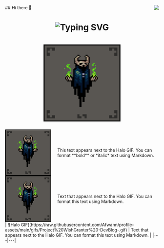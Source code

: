 <img align="right" src="https://visitor-badge.laobi.icu/badge?page_id=Afwann.Afwann" />
## Hi there 👋
<h1 align="center">
    <img src="https://readme-typing-svg.herokuapp.com?font=Tiny5&duration=3000&color=33FF00&center=true&vCenter=true&random=false&width=435&lines=~%24+echo+'Welcome%2C+Adventurer+!+%E2%9A%94+';~%24+sudo+pacman+-Syu+git-adv;~%24+usr%2Fbin%2Fgit-adv;~%24+%5B+%E2%96%88%E2%96%88%E2%96%88%E2%96%88%E2%96%88%E2%96%88%E2%96%88%E2%96%88%E2%96%88%E2%96%88+%5D+100%25;~%24+'Initiating+Quests%3A+Open+Source+Project';~%24+'Let+the+Adventure+Begin...!+%E2%9A%94'" alt="Typing SVG" />
</h1>
<h1 align="center">
    <img src="https://raw.githubusercontent.com/Afwann/profile-assets/main/gifs/Project%20WishGranter%20-DevBlog-.gif" style="width:50%; height:auto;" />
</h1>
<div style="display: flex; align-items: center;">
  <img src="https://raw.githubusercontent.com/Afwann/profile-assets/main/gifs/Project%20WishGranter%20-DevBlog-.gif" alt="Halo GIF" style="width: 30%; margin-right: 20px;">
  <p>This text appears next to the Halo GIF. You can format **bold** or *italic* text using Markdown.</p>
</div>

<div style="display: flex; align-items: center;">
  <img src="https://raw.githubusercontent.com/Afwann/profile-assets/main/gifs/Project%20WishGranter%20-DevBlog-.gif" alt="Halo GIF" style="width: 30%; margin-right: 20px;">
  <div>
    <p>Text that appears next to the Halo GIF. You can format this text using Markdown.</p>
  </div>
</div>
| ![Halo GIF](https://raw.githubusercontent.com/Afwann/profile-assets/main/gifs/Project%20WishGranter%20-DevBlog-.gif) | Text that appears next to the Halo GIF. You can format this text using Markdown. |
|---|---|


<!--
**Afwann/Afwann** is a ✨ _special_ ✨ repository because its `README.md` (this file) appears on your GitHub profile.

Here are some ideas to get you started:

- 🔭 I’m currently working on ...
- 🌱 I’m currently learning ...
- 👯 I’m looking to collaborate on ...
- 🤔 I’m looking for help with ...
- 💬 Ask me about ...
- 📫 How to reach me: ...
- 😄 Pronouns: ...
- ⚡ Fun fact: ...
-->
